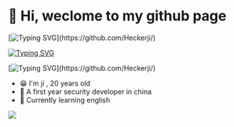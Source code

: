 # 👋 Hi, weclome to my github page

[![Typing SVG](https://readme-typing-svg.demolab.com?font=Fira+Code&size=14&pause=10000&color=000000&multiline=true&width=435&height=80&lines=printf(%22Hello%2CWorld!%22))](https://github.com/Heckerji/)

[![Typing SVG](https://readme-typing-svg.demolab.com?font=Fira+Code&size=14&pause=10000&color=000000&multiline=true&width=600&height=80&lines=std%3A%3Acout+%3C%3C+%22Hello%2CWorld!%22+%3C%3C+std%3A%3Aendl)](https://github.com/Heckerji/)

[![Typing SVG](https://readme-typing-svg.demolab.com?font=Fira+Code&size=14&pause=10000&color=000000&multiline=true&width=900&height=80&lines=DbgPrintEx(DPFLTR_IHVDRIVER_ID%2C+DPFLTR_ERROR_LEVEL%2C+%22Hello%2CWorld!%22))](https://github.com/Heckerji/)

- 😁 I'm ji , 20 years old
- 🐣 A first year security developer in china
- 🌱 Currently learning english
<img  src="https://github-readme-stats.vercel.app/api/top-langs/?username=Heckerji&hide_title=true&hide_border=true&langs_count=6&theme=graywhite" />



<!---
Heckerji/Heckerji is a ✨ special ✨ repository because its `README.md` (this file) appears on your GitHub profile.
You can click the Preview link to take a look at your changes.
--->
